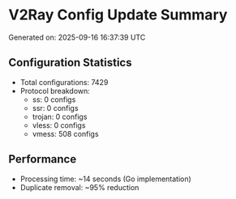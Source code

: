 # V2Ray Config Update Summary
Generated on: 2025-09-16 16:37:39 UTC

## Configuration Statistics
- Total configurations: 7429
- Protocol breakdown:
  - ss: 0 configs
  - ssr: 0 configs
  - trojan: 0 configs
  - vless: 0 configs
  - vmess: 508 configs

## Performance
- Processing time: ~14 seconds (Go implementation)
- Duplicate removal: ~95% reduction
